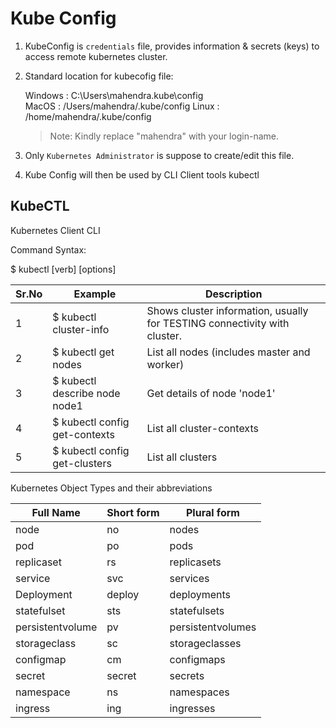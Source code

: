 # Kube Config

1. KubeConfig is `credentials` file, provides information & secrets (keys) to access remote kubernetes cluster.
2. Standard location for kubecofig file:
	
	Windows : C:\Users\mahendra\.kube\config	
	MacOS   : /Users/mahendra/.kube/config
	Linux   : /home/mahendra/.kube/config

	> Note: Kindly replace "mahendra" with your login-name.

3. Only `Kubernetes Administrator` is suppose to create/edit this file.
4. Kube Config will then be used by CLI Client tools
	kubectl

## KubeCTL

Kubernetes Client CLI 

Command Syntax:

$ kubectl [verb] [options]

Sr.No|Example  | Description
--|------|---------------
1 | $ kubectl cluster-info | Shows cluster information, usually for TESTING connectivity with cluster.
2 | $ kubectl get nodes | List all nodes (includes master and worker)
3 | $ kubectl describe node node1 | Get details of node 'node1'
4 | $ kubectl config get-contexts | List all cluster-contexts
5 | $ kubectl config get-clusters | List all clusters

Kubernetes Object Types and their abbreviations 

Full Name | Short form | Plural form
----------|------------|--------------
node | no | nodes
pod	 | po | pods
replicaset | rs | replicasets
service | svc  | services
Deployment | deploy | deployments
statefulset | sts | statefulsets
persistentvolume | pv | persistentvolumes
storageclass | sc | storageclasses
configmap | cm | configmaps
secret | secret | secrets
namespace | ns | namespaces
ingress | ing | ingresses





